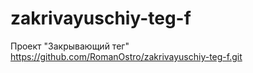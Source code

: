 # zakrivayuschiy-teg-f
Проект "Закрывающий тег"
https://github.com/RomanOstro/zakrivayuschiy-teg-f.git
